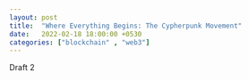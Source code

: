 ```yaml
---
layout: post
title:  "Where Everything Begins: The Cypherpunk Movement"
date:   2022-02-18 18:00:00 +0530
categories: ["blockchain" , "web3"]
---
```

Draft 2
